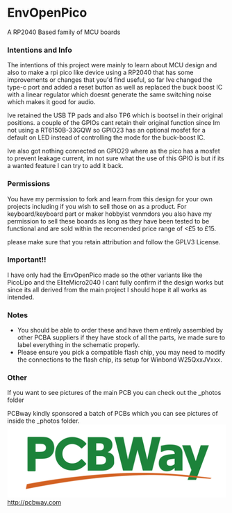 # EnvOpenPico
A RP2040 Based family of MCU boards

### Intentions and Info
The intentions of this project were mainly to learn about MCU design and also to make a rpi pico like device using a RP2040 that has some improvements or changes that you'd find useful, so far Ive changed the type-c port and added a reset button as well as replaced the buck boost IC with a linear regulator which doesnt generate the same switching noise which makes it good for audio.

Ive retained the USB TP pads and also TP6 which is bootsel in their original positions.
a couple of the GPIOs cant retain their original function since Im not using a RT6150B-33GQW so GPIO23 has an optional mosfet for a default on LED instead of controlling the mode for the buck-boost IC.

Ive also got nothing connected on GPIO29 where as the pico has a mosfet to prevent leakage current, im not sure what the use of this GPIO is but if its a wanted feature I can try to add it back.

### Permissions
You have my permission to fork and learn from this design for your own projects including if you wish to sell those on as a product. 
For keyboard/keyboard part or maker hobbyist venmdors you also have my permission to sell these boards as long as they have been tested to be functional and are sold within the recomended price range of <£5 to £15.

please make sure that you retain attribution and follow the GPLV3 License.

### Important!!
I have only had the EnvOpenPico made so the other variants like the PicoLipo and the EliteMicro2040 I cant fully confirm if the design works but since its all derived from the main project I should hope it all works as intended.

### Notes
- You should be able to order these and have them entirely assembled by other PCBA suppliers if they have stock of all the parts, ive made sure to label everything in the schematic properly.
- Please ensure you pick a compatible flash chip, you may need to modify the connections to the flash chip, its setup for Winbond W25QxxJVxxx.


### Other
If you want to see pictures of the main PCB you can check out the _photos folder

PCBway kindly sponsored a batch of PCBs which you can see pictures of inside the _photos folder.
![pcbway logo](_photos/PCBwaylogo.png)
http://pcbway.com